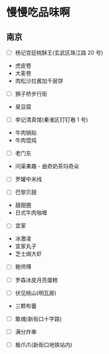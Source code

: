 # 慢慢吃品味啊

## 南京

- [ ] 杨记宫廷桃酥王(玄武区珠江路 20 号)
- 虎皮卷
- 大麦卷
- 肉松沙拉酱加千层饼

- [ ] 狮子桥步行街
- 臭豆腐

- [ ] 李记清真馆(秦淮区打钉巷 1 号)
- 牛肉锅贴
- 牛肉馄炖

- [ ] 老门东
- 问渠果趣 - 曲奇奶茶玛奇朵
- [ ] 罗罐中米线

- [ ] 巴黎贝甜
- 甜甜圈
- 日式牛肉咖喱

- [ ] 宜家
- 冰激凌
- 宜家丸子
- 芝士焗大虾

- [ ] 鲍师傅

- [ ] 罗森冰皮月亮蛋糕

- [ ] 伏见桃山(明瓦廊)
- 三颗布蕾

- [ ] 敢魂(新街口十字路)

- [ ] 满分炸串

- [ ] 极爪爪(新街口地铁站内)
